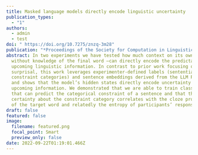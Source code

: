 ```yaml
---
title: Masked language models directly encode linguistic uncertainty
publication_types:
  - "1"
authors:
  - admin
  - test
doi: " https://doi.org/10.7275/znzq-3m28"
publication: "*Proceedings of the Society for Computation in Linguistics, 5(1), 225-228*"
abstract: In two experiments we have tested how much context on its own –
  without knowledge of the final word –can directly encode the predictability of
  upcoming linguistic information. In contrast to prior work focusing on
  surprisal, this work leverages experimenter-defined labels (sentential
  constraint categories) and sentence embeddings derived from the LLM RoBERTa
  and shows that the model’s hidden states directly encode uncertainty about
  upcoming information. We demonstrated that we are able to train classifiers
  that can predict the categorical constraint of a sentence and that the model’s
  certainty about the constraint category correlates with the cloze probability
  of the target word and relatedly the entropy of participants’ responses.
draft: false
featured: false
image:
  filename: featured.png
  focal_point: Smart
  preview_only: false
date: 2022-09-22T01:19:01.466Z
---
```


